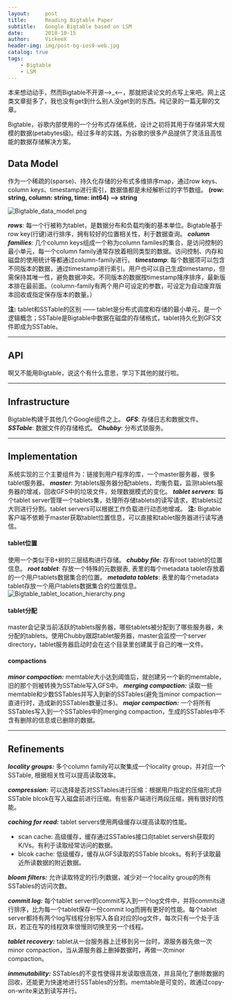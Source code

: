 ```yaml
---
layout:     post
title:      Reading Bigtable Paper
subtitle:   Google Bigtable based on LSM
date:       2018-10-15
author:     VickeeX
header-img: img/post-bg-ios9-web.jpg
catalog: true
tags:
    - Bigtable
    - LSM
---
```


本来想动动手，然而Bigtable不开源-->_<--，那就把读论文的点写上来吧。网上这类文章挺多了，我也没有get到什么别人没get到的东西。纯记录的一篇无聊的文章。

Bigtable，谷歌内部使用的一个分布式存储系统，设计之初将其用于存储非常大规模的数据(petabytes级)。经过多年的实践，为谷歌的很多产品提供了灵活且高性能的数据存储解决方案。


## Data Model
作为一个稀疏的(sparse)、持久化存储的分布式多维排序map，通过row keys、column keys、timestamp进行索引，数据值都是未经解析过的字节数组。
**(row: string, column: string, time: int64) ——> string**

![Bigtable_data_model.png](https://upload-images.jianshu.io/upload_images/13962746-ed191b5652db1fd6.png?imageMogr2/auto-orient/strip%7CimageView2/2/w/1240)


***rows***: 每一个行被称为tablet，是数据分布和负载均衡的基本单位。Bigtable基于row key(行键)进行排序，拥有较好的位置相关性，利于数据查询。
***column families***: 几个column keys组成一个称为column familes的集合，是访问控制的最小单元，每一个column family通常存放着相同类型的数据。访问控制、内存和磁盘的使用统计等都通过column-family进行。
***timestamp***: 每个数据项可以包含不同版本的数据，通过timestamp进行索引。用户也可以自己生成timestamp，但需保持其唯一性，避免数据冲突。不同版本的数据按timestamp降序排序，最新版本排在最前面。（column-family有两个用户可设定的参数，可设定为自动废弃版本回收或指定保存版本的数量。）


**注:** tablet和SSTable的区别 —— tablet是分布式调度和存储的最小单元，是一个逻辑概念；SSTable是Bigtable中数据在磁盘的存储格式，tablet持久化到GFS文件即成为SSTable。
******

## API
啊又不能用Bigtable，说这个有什么意思，学习下其他的就行啦。
******

## Infrastructure
Bigtable构建于其他几个Google组件之上。
***GFS***: 存储日志和数据文件。
***SSTable***: 数据文件的存储格式。
***Chubby***: 分布式锁服务。
******

## Implementation
系统实现的三个主要组件为：链接到用户程序的库，一个master服务器，很多tablet服务器。
***master***: 为tablets服务器分配tablets，均衡负载，监测tablets服务器的增减，回收GFS中的垃圾文件，处理数据模式的变化。
***tablet servers***: 每个tablet server管理一个tablets集，处理所存储tablets的读写请求，若tablets过大则进行分割。tablet servers可以根据工作负载进行动态地增减。
**注:** Bigtable客户端不依赖于master获取tablet位置信息，可以直接和tablet服务器进行读写通信。

#### tablet位置
使用一个类似于B+树的三层结构进行存储。
***chubby file***: 存有root tablet的位置信息。
***root tablet***: 存放一个特殊的元数据表, 表里的每个metadata tablet存放着的一个用户tablets数据集合的位置。
***metadata tablets***: 表里的每个metadata tablet存放一个用户tablets数据集合的位置信息。
![Bigtable_tablet_location_hierarchy.png](https://upload-images.jianshu.io/upload_images/13962746-67a7796f1d2c296f.png?imageMogr2/auto-orient/strip%7CimageView2/2/w/1240)

#### tablet分配
master会记录当前活跃的tablets服务器，哪些tablets被分配到了哪些服务器，未分配的tablets。使用Chubby跟踪tablet服务器，master会监控一个server directory，tablet服务器启动时会在这个目录里创建属于自己的唯一文件。

#### compactions
***minor compaction:*** memtable大小达到阈值后，就创建另一个新的memtable，旧的那个则被转换为SSTable写入GFS中。
***merging compaction:*** 读取一些memtable和少数SSTables并写入到新的SSTables(避免当minor compaction一直进行时，造成新的SSTables数量过多)。
***major compaction:*** 一个将所有SSTables写入到一个SSTables中的merging compaction，生成的SSTables中不含有删除的信息或已删除的数据。
******

## Refinements

***locality groups:*** 多个column family可以聚集成一个locality group，并对应一个SSTable, 根据相关性可以提高读取效率。

***compression:*** 可以选择是否对SSTables进行压缩：根据用户指定的压缩形式将SSTable blcok在写入磁盘前进行压缩。有些客户端进行两段压缩，拥有很好的性能。

***caching for read:*** tablet servers使用两级缓存以提高读取的性能。
* scan cache: 高级缓存，缓存通过SSTables接口向tablet serversh获取的K/Vs。有利于读取经常访问的数据。
* blcok cache: 低级缓存，缓存从GFS读取的SSTable blcoks。有利于读取最近所读数据的附近数据。

***bloom filters:*** 允许读取特定的行/列数据，减少对一个locality group的所有SSTables的访问次数。

***commit log:*** 每个tablet server的commit写入到一个log文件中，并将commits进行排序，比为每一个tablet保存一份commit log而拥有更好的性能。每个tablet server都持有两个log写线程分别写入各自对应的log文件，每次只有一个处于活跃，若正在写的线程效率很慢则切换至另一个线程。

***tablet recovery:*** tablet从一台服务器上迁移到另一台时，源服务器先做一次minor compaction，当从源服务器上删掉数据时，再做一次minor compaction。

***inmmutability:*** SSTables的不变性使得并发读取很高效，并且简化了删除数据的回收，还能更为快速地进行SSTables的分割。memtable是可变的，故通过copy-on-write来达到读写并行。

